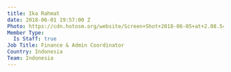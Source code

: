 ```yaml
---
title: Ika Rahmat
date: 2018-06-01 19:57:00 Z
Photo: https://cdn.hotosm.org/website/Screen+Shot+2018-06-05+at+2.08.54+PM.png
Member Type:
  Is Staff: true
Job Title: Finance & Admin Coordinator
Country: Indonesia
Team: Indonesia
---
```


